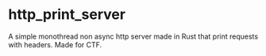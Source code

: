 # http_print_server

A simple monothread non async http server made in Rust that print requests with headers.
Made for CTF.